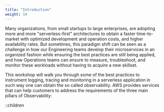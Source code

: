 ```yaml
---
title: "Introduction"
weight: 10
---
```


Many organizations, from small startups to large enterprises, are adopting more and more "serverless-first" architectures to obtain a faster time-to-market with optimized development and operation costs, and higher availability rates. But sometimes, this paradigm shift can be seen as a challenge in how our Engineering teams develop their microservices in an organized fashion while ensuring the best practices are still being applied, and how Operations teams can ensure to measure, troubleshoot, and monitor these workloads without having to acquire a new skillset.

This workshop will walk you through some of the best practices to instrument logging, tracing and monitoring in a serverless application in such way one can obtain the so called observability. AWS provides services that can help customers to address the requirements of the three main pillars of Observability:

::children

<!-- 
When creating our sample application, we are going to deploy an application containing the following resources:

![Sample Architecture](/images/architecture.png?width=40pc)
-->

